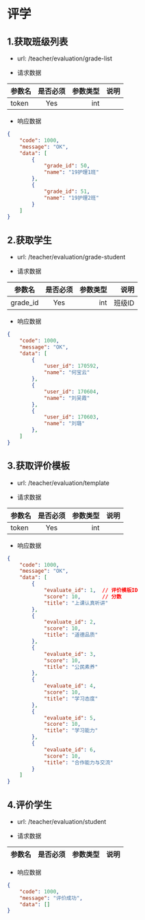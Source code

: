 # 评学

## 1.获取班级列表  
-  url: /teacher/evaluation/grade-list

-  请求数据

| 参数名   | 是否必须     | 参数类型 | 说明   |
| -------- | :----------: | -----:   | -----: |
| token    | Yes          | int      |        |

- 响应数据
``` json
{
    "code": 1000,
    "message": "OK",
    "data": [
        {
            "grade_id": 50,    
            "name": "19护理1班"
        },
        {
            "grade_id": 51,
            "name": "19护理2班"
        }
    ]
}
```

## 2.获取学生  
-  url: /teacher/evaluation/grade-student

-  请求数据

| 参数名   | 是否必须     | 参数类型 | 说明   |
| -------- | :----------: | -----:   | -----: |
| grade_id | Yes          | int      | 班级ID |

- 响应数据
``` json
{
    "code": 1000,
    "message": "OK",
    "data": [
        {
            "user_id": 170592,
            "name": "何宝云"
        },
        {
            "user_id": 170604,
            "name": "刘吴霞"
        },
        {
            "user_id": 170603,
            "name": "刘璐"
        },
    ]
}

```

## 3.获取评价模板
-  url: /teacher/evaluation/template

-  请求数据

| 参数名   | 是否必须     | 参数类型 | 说明   |
| -------- | :----------: | -----:   | -----: |
| token    | Yes          | int      |        |

- 响应数据
``` json
{
    "code": 1000,
    "message": "OK",
    "data": [
        {
            "evaluate_id": 1,  // 评价模板ID
            "score": 10,       // 分数
            "title": "上课认真听讲" 
        },
        {
            "evaluate_id": 2,
            "score": 10,
            "title": "道德品质"
        },
        {
            "evaluate_id": 3,
            "score": 10,
            "title": "公民素养"
        },
        {
            "evaluate_id": 4,
            "score": 10,
            "title": "学习态度"
        },
        {
            "evaluate_id": 5,
            "score": 10,
            "title": "学习能力"
        },
        {
            "evaluate_id": 6,
            "score": 10,
            "title": "合作能力与交流"
        }
    ]
}
```

## 4.评价学生
-  url: /teacher/evaluation/student

-  请求数据

| 参数名            | 是否必须     | 参数类型 | 说明       |
| --------          | :----------: | -----:   | -----:     |


- 响应数据
``` json
{
    "code": 1000,
    "message": "评价成功",
    "data": []
}
```


